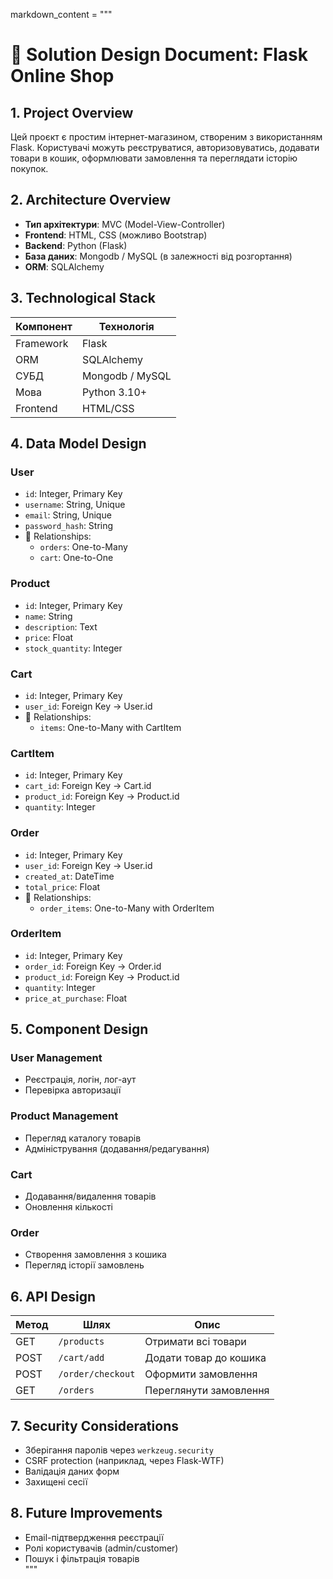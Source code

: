 markdown_content = """
# 📄 Solution Design Document: Flask Online Shop

## 1. Project Overview

Цей проєкт є простим інтернет-магазином, створеним з використанням Flask. Користувачі можуть реєструватися, авторизовуватись, додавати товари в кошик, оформлювати замовлення та переглядати історію покупок.

## 2. Architecture Overview

- **Тип архітектури**: MVC (Model-View-Controller)
- **Frontend**: HTML, CSS (можливо Bootstrap)
- **Backend**: Python (Flask)
- **База даних**: Mongodb / MySQL (в залежності від розгортання)
- **ORM**: SQLAlchemy

## 3. Technological Stack

| Компонент      | Технологія      |
|----------------|-----------------|
| Framework      | Flask           |
| ORM            | SQLAlchemy      |
| СУБД           | Mongodb / MySQL |
| Мова           | Python 3.10+    |
| Frontend       | HTML/CSS        |

## 4. Data Model Design

### User

- `id`: Integer, Primary Key  
- `username`: String, Unique  
- `email`: String, Unique  
- `password_hash`: String  
- 🔁 Relationships:
  - `orders`: One-to-Many
  - `cart`: One-to-One

### Product

- `id`: Integer, Primary Key  
- `name`: String  
- `description`: Text  
- `price`: Float  
- `stock_quantity`: Integer  

### Cart

- `id`: Integer, Primary Key  
- `user_id`: Foreign Key → User.id  
- 🔁 Relationships:
  - `items`: One-to-Many with CartItem

### CartItem

- `id`: Integer, Primary Key  
- `cart_id`: Foreign Key → Cart.id  
- `product_id`: Foreign Key → Product.id  
- `quantity`: Integer  

### Order

- `id`: Integer, Primary Key  
- `user_id`: Foreign Key → User.id  
- `created_at`: DateTime  
- `total_price`: Float  
- 🔁 Relationships:
  - `order_items`: One-to-Many with OrderItem

### OrderItem

- `id`: Integer, Primary Key  
- `order_id`: Foreign Key → Order.id  
- `product_id`: Foreign Key → Product.id  
- `quantity`: Integer  
- `price_at_purchase`: Float  

## 5. Component Design

### User Management

- Реєстрація, логін, лог-аут  
- Перевірка авторизації  

### Product Management

- Перегляд каталогу товарів  
- Адміністрування (додавання/редагування)  

### Cart

- Додавання/видалення товарів  
- Оновлення кількості  

### Order

- Створення замовлення з кошика  
- Перегляд історії замовлень  

## 6. API Design

| Метод | Шлях              | Опис                      |
|-------|-------------------|---------------------------|
| GET   | `/products`       | Отримати всі товари       |
| POST  | `/cart/add`       | Додати товар до кошика    |
| POST  | `/order/checkout` | Оформити замовлення       |
| GET   | `/orders`         | Переглянути замовлення    |

## 7. Security Considerations

- Зберігання паролів через `werkzeug.security`  
- CSRF protection (наприклад, через Flask-WTF)  
- Валідація даних форм  
- Захищені сесії  

## 8. Future Improvements

- Email-підтвердження реєстрації  
- Ролі користувачів (admin/customer)  
- Пошук і фільтрація товарів  
"""